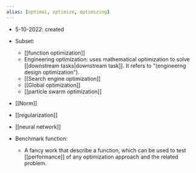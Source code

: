 ```yaml
---
alias: [optimal, optimize, optimizing]
---
```


- 5-10-2022: created

- Subset: 
	- [[function optimization]]
	- Engineering optimization: uses mathematical optimization to solve [[downstream tasks|downstream task]]. It refers to "(engineerng design optimization").
	- [[Search engine optimization]]
	- [[Global optimization]]
	- [[particle swarm optimization]]

- [[Norm]]

- [[regularization]]

- [[neural network]]


- Benchmark function: 
	- A fancy work that describe a function, which can be used to test [[performance]] of any optimization approach and the related problem.